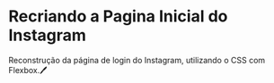 # Recriando a Pagina Inicial do Instagram
 Reconstrução da página de login do Instagram, utilizando o CSS com Flexbox.🖊️
